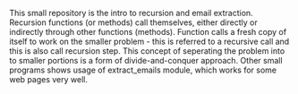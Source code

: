 This small repository is the intro to recursion and email extraction.
Recursion functions (or methods) call themselves, either directly or indirectly through other functions 
(methods). Function calls a fresh copy of itself to work on the smaller problem - this is referred to a recursive
call and this is also call recursion step. This concept of seperating the problem into to smaller portions
is a form of divide-and-conquer approach. 
Other small programs shows usage of extract_emails module, which works for some web pages very well.